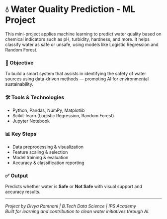 # 💧 Water Quality Prediction - ML Project

This mini-project applies machine learning to predict water quality based on chemical indicators such as pH, turbidity, hardness, and more. It helps classify water as safe or unsafe, using models like Logistic Regression and Random Forest.

### 📌 Objective
To build a smart system that assists in identifying the safety of water sources using data-driven methods — promoting AI for environmental sustainability.

### 🛠️ Tools & Technologies
- Python, Pandas, NumPy, Matplotlib  
- Scikit-learn (Logistic Regression, Random Forest)  
- Jupyter Notebook

### 📊 Key Steps
- Data preprocessing & visualization  
- Feature scaling & selection  
- Model training & evaluation  
- Accuracy & classification reporting

### ✅ Output
Predicts whether water is **Safe** or **Not Safe** with visual support and accuracy results.

---

*Project by Divya Ramnani | B.Tech Data Science | IPS Academy*  
*Built for learning and contribution to clean water initiatives through AI.*
